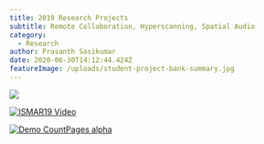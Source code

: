 ```yaml
---
title: 2019 Research Projects
subtitle: Remote Collaboration, Hyperscanning, Spatial Audio
category:
  - Research
author: Prasanth Sasikumar
date: 2020-06-30T14:12:44.424Z
featureImage: /uploads/student-project-bank-summary.jpg
---
```

![](/uploads/student-project-bank-summary.jpg)


[![ISMAR19 Video](/uploads/ISMAR_19_poster_submission_1317.gif)](https://youtu.be/Rr457qBQB5A)

[![Demo CountPages alpha](https://share.gifyoutube.com/KzB6Gb.gif)](https://www.youtube.com/watch?v=ek1j272iAmc)
